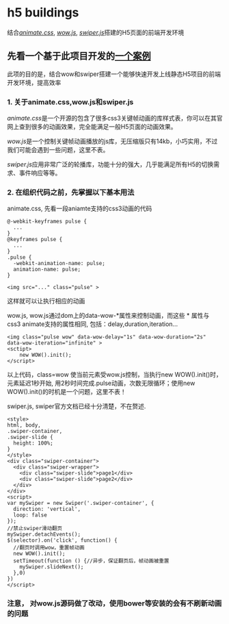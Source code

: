 # h5 buildings
结合[*animate.css*](https://daneden.github.io/animate.css/), [*wow.js*](http://mynameismatthieu.com/WOW/), [*swiper.js*](http://www.swiper.com.cn/)搭建的H5页面的前端开发环境

## 先看一个基于此项目开发的[一个案例](http://eomanager.catcherchina.com/)
此项的目的是，结合wow和swiper搭建一个能够快速开发上线静态H5项目的前端开发环境，提高效率
### 1. 关于animate.css,wow.js和swiper.js
*animate.css*是一个开源的包含了很多css3关键帧动画的库样式表，你可以在其官网上查到很多的动画效果，完全能满足一般H5页面的动画效果。


*wow.js*是一个控制关键帧动画播放的js库，无压缩版只有14kb，小巧实用，不过我们可能会遇到一些问题，这里不表。


*swiper.js*应用非常广泛的轮播库，功能十分的强大，几乎能满足所有H5的切换需求、事件响应等等。
### 2. 在组织代码之前，先掌握以下基本用法


animate.css, 先看一段aniamte支持的css3动画的代码
```
@-webkit-keyframes pulse {
  ...
}
@keyframes pulse {
  ...
}
.pulse {
  -webkit-animation-name: pulse;
  animation-name: pulse;
}
```

```
<img src="..." class="pulse" >
```
这样就可以让<img>执行相应的动画


wow.js, wow.js通过dom上的data-wow-*属性来控制动画，而这些 * 属性与 css3 animate支持的属性相同, 包括：delay,duration,iteration...
```
<img class="pulse wow" data-wow-delay="1s" data-wow-duration="2s" data-wow-iteration="infinite" >
<sctipt>
    new WOW().init();
</script>
```
以上代码，class=wow 使当前元素受wow.js控制，当执行new WOW().init()时，元素延迟1秒开始, 用2秒时间完成.pulse动画，次数无限循环；使用new WOW().init()的时机是一个问题，这里不表！


swiper.js, swiper官方文档已经十分清楚，不在赘述.
```
<style>
html, body,
.swiper-container,
.swiper-slide {
  height: 100%;
}
</style>
<div class="swiper-container">
  <div class="swiper-wrapper">
    <div class="swiper-slide">page1</div>
    <div class="swiper-slide">page2</div>
  </div>
</div>
<script>
var mySwiper = new Swiper('.swiper-container', {
  direction: 'vertical',
  loop: false
});
//禁止swiper滑动翻页
mySwiper.detachEvents();
$(selector).on('click', function() {
  //翻页时调用wow，重置帧动画
  new WOW().init();
  setTimeout(function () {//异步，保证翻页后，帧动画被重置
    mySwiper.slideNext();
  },0)
})
</script>
```

### 注意， 对wow.js源码做了改动，使用bower等安装的会有不刷新动画的问题
